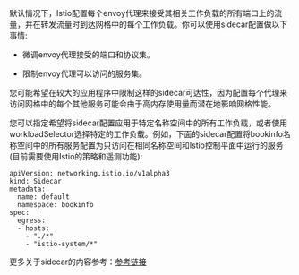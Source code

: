 默认情况下，Istio配置每个envoy代理来接受其相关工作负载的所有端口上的流量，并在转发流量时到达网格中的每个工作负载。你可以使用sidecar配置做以下事情:

- 微调envoy代理接受的端口和协议集。

- 限制envoy代理可以访问的服务集。

您可能希望在较大的应用程序中限制这样的sidecar可达性，因为配置每个代理来访问网格中的每个其他服务可能会由于高内存使用量而潜在地影响网格性能。

您可以指定希望将sidecar配置应用于特定名称空间中的所有工作负载，或者使用workloadSelector选择特定的工作负载。例如，下面的sidecar配置将bookinfo名称空间中的所有服务配置为只访问在相同名称空间和Istio控制平面中运行的服务(目前需要使用Istio的策略和遥测功能):

```shell
apiVersion: networking.istio.io/v1alpha3
kind: Sidecar
metadata:
  name: default
  namespace: bookinfo
spec:
  egress:
  - hosts:
    - "./*"
    - "istio-system/*"
```

更多关于sidecar的内容参考：[参考链接](https://istio.io/docs/reference/config/networking/sidecar/ "参考链接")